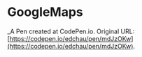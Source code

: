 # GoogleMaps
 _A Pen created at CodePen.io. Original URL: [https://codepen.io/edchau/pen/mdJzOKw](https://codepen.io/edchau/pen/mdJzOKw).

 